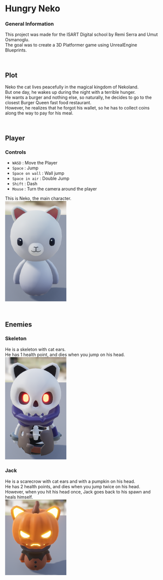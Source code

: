 # Hungry Neko

### General Information

This project was made for the ISART Digital school by Remi Serra and Umut Osmanoglu. <br>
The goal was to create a 3D Platformer game using UnrealEngine Blueprints. 

<br>

## Plot

Neko the cat lives peacefully in the magical kingdom of Nekoland. <br>
But one day, he wakes up during the night with a terrible hunger. <br>
He wants a burger and nothing else, so naturally, he decides to go to the closest Burger Queen fast food restaurant. <br>
However, he realizes that he forgot his wallet, so he has to collect coins along the way to pay for his meal.

<br>

## Player

### Controls

- ```WASD``` : Move the Player
- ```Space``` : Jump
- ```Space on wall``` : Wall jump
- ```Space in air``` : Double Jump 
- ```Shift``` : Dash
- ```Mouse``` : Turn the camera around the player

This is Neko, the main character. <br>
<img src="PlatformerBP/Screenshots/Neko.png" style="width:200px;">

<br>

## Enemies

### Skeleton

He is a skeleton with cat ears. <br>
He has 1 health point, and dies when you jump on his head. <br>
<img src="PlatformerBP/Screenshots/Skeleton.png" style="width:200px;">

### Jack

He is a scarecrow with cat ears and with a pumpkin on his head. <br>
He has 2 health points, and dies when you jump twice on his head. <br>
However, when you hit his head once, Jack goes back to his spawn and heals himself. <br>
<img src="PlatformerBP/Screenshots/Jack.png" style="width:200px;">
